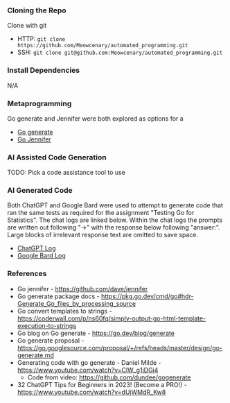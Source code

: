 ### Cloning the Repo
Clone  with git
- HTTP: `git clone https://github.com/Meowcenary/automated_programming.git`
- SSH: `git clone git@github.com:Meowcenary/automated_programming.git`

### Install Dependencies
N/A

### Metaprogramming
Go generate and Jennifer were both explored as options for a

- [Go generate](docs/GOGENERATE.md)
- [Go Jennifer](https://github.com/dave/jennifer)

### AI Assisted Code Generation
TODO: Pick a code assistance tool to use

### AI Generated Code
Both ChatGPT and Google Bard were used to attempt to generate code that ran the same tests as required for the
assignment "Testing Go for Statistics". The chat logs are linked below. Within the chat logs the prompts are written out
following "->" with the response below following "answer:". Large blocks of irrelevant response text are omitted to save
space.

- [ChatGPT Log](docs/CHATGPT.md)
- [Google Bard Log](#)

### References
- Go jennifer - https://github.com/dave/jennifer
- Go generate package docs - https://pkg.go.dev/cmd/go#hdr-Generate_Go_files_by_processing_source
- Go convert templates to strings - https://coderwall.com/p/ns60fq/simply-output-go-html-template-execution-to-strings
- Go blog on Go generate - https://go.dev/blog/generate
- Go generate proposal - https://go.googlesource.com/proposal/+/refs/heads/master/design/go-generate.md
- Generating code with go generate - Daniel Milde - https://www.youtube.com/watch?v=ClW_g1iDGi4
    - Code from video: https://github.com/dundee/gogenerate
- 32 ChatGPT Tips for Beginners in 2023! (Become a PRO!) - https://www.youtube.com/watch?v=dUjWMdR_Kw8
